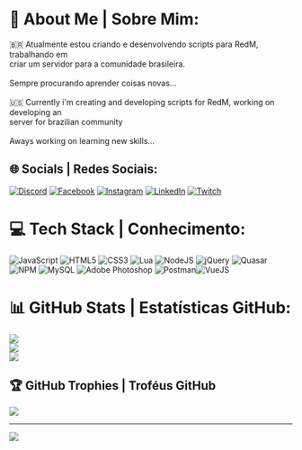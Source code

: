 # 💫 About Me | Sobre Mim:
:brazil: Atualmente estou criando e desenvolvendo scripts para RedM, trabalhando em <br>criar um servidor para a comunidade brasileira.<br><br>Sempre procurando aprender coisas novas...<br><br>:us:	Currently i'm creating and developing scripts for RedM, working on developing an<br>server for brazilian community<br><br>Aways working on learning new skills...

## 🌐 Socials | Redes Sociais:
[![Discord](https://img.shields.io/badge/Discord-%237289DA.svg?logo=discord&logoColor=white)](htttps://discord.gg/https://discord.gg/MPSjgd6QNJ) [![Facebook](https://img.shields.io/badge/Facebook-%231877F2.svg?logo=Facebook&logoColor=white)](https://facebook.com/https://www.facebook.com/murilomaffioletti.bada/) [![Instagram](https://img.shields.io/badge/Instagram-%23E4405F.svg?logo=Instagram&logoColor=white)](https://instagram.com/https://www.instagram.com/murilobada/) [![LinkedIn](https://img.shields.io/badge/LinkedIn-%230077B5.svg?logo=linkedin&logoColor=white)](https://linkedin.com/in/https://www.linkedin.com/in/murilo-bada-419947172/) [![Twitch](https://img.shields.io/badge/Twitch-%239146FF.svg?logo=Twitch&logoColor=white)](https://twitch.tv/https://www.twitch.tv/kifoo_) 

# 💻 Tech Stack | Conhecimento:
![JavaScript](https://img.shields.io/badge/javascript-%23323330.svg?style=for-the-badge&logo=javascript&logoColor=%23F7DF1E) ![HTML5](https://img.shields.io/badge/html5-%23E34F26.svg?style=for-the-badge&logo=html5&logoColor=white) ![CSS3](https://img.shields.io/badge/css3-%231572B6.svg?style=for-the-badge&logo=css3&logoColor=white) ![Lua](https://img.shields.io/badge/lua-%232C2D72.svg?style=for-the-badge&logo=lua&logoColor=white) ![NodeJS](https://img.shields.io/badge/node.js-6DA55F?style=for-the-badge&logo=node.js&logoColor=white) ![jQuery](https://img.shields.io/badge/jquery-%230769AD.svg?style=for-the-badge&logo=jquery&logoColor=white) ![Quasar](https://img.shields.io/badge/Quasar-16B7FB?style=for-the-badge&logo=quasar&logoColor=black) ![NPM](https://img.shields.io/badge/NPM-%23000000.svg?style=for-the-badge&logo=npm&logoColor=white) ![MySQL](https://img.shields.io/badge/mysql-%2300f.svg?style=for-the-badge&logo=mysql&logoColor=white) ![Adobe Photoshop](https://img.shields.io/badge/adobephotoshop-%2331A8FF.svg?style=for-the-badge&logo=adobephotoshop&logoColor=white) ![Postman](https://img.shields.io/badge/Postman-FF6C37?style=for-the-badge&logo=postman&logoColor=white)![VueJS](https://img.shields.io/badge/-Vue.js-4fc08d?style=flat&logo=vuedotjs&logoColor=white)

# 📊 GitHub Stats | Estatísticas GitHub:
![](https://github-readme-stats.vercel.app/api?username=MuriloBada&theme=blue-green&hide_border=false&include_all_commits=true&count_private=true)<br/>
![](https://github-readme-streak-stats.herokuapp.com/?user=MuriloBada&theme=blue-green&hide_border=false)<br/>
![](https://github-readme-stats.vercel.app/api/top-langs/?username=MuriloBada&theme=blue-green&hide_border=false&include_all_commits=true&count_private=true&layout=compact)

## 🏆 GitHub Trophies | Troféus GitHub
![](https://github-profile-trophy.vercel.app/?username=MuriloBada&theme=matrix&no-frame=false&no-bg=false&margin-w=4)

---
[![](https://visitcount.itsvg.in/api?id=MuriloBada&icon=5&color=1)](https://visitcount.itsvg.in)

<!-- Proudly created with GPRM ( https://gprm.itsvg.in ) -->
